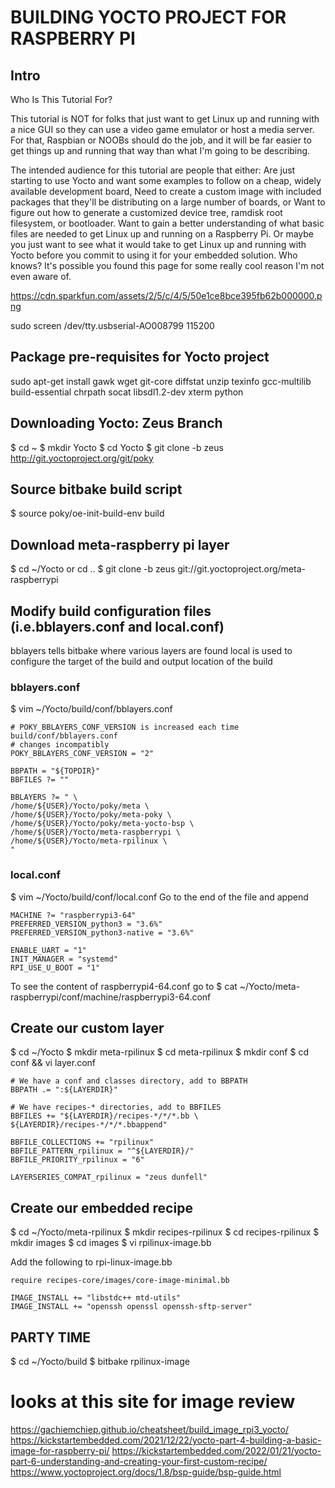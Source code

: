 # BUILDING YOCTO PROJECT FOR RASPBERRY PI

## Intro
Who Is This Tutorial For?

This tutorial is NOT for folks that just want to get Linux up and running with a nice GUI so they can use a video game emulator or host a media server. For that, Raspbian or NOOBs should do the job, and it will be far easier to get things up and running that way than what I'm going to be describing.

The intended audience for this tutorial are people that either:
Are just starting to use Yocto and want some examples to follow on a cheap, widely available development board,
Need to create a custom image with included packages that they'll be distributing on a large number of boards, or
Want to figure out how to generate a customized device tree, ramdisk root filesystem, or bootloader.
Want to gain a better understanding of what basic files are needed to get Linux up and running on a Raspberry Pi.
Or maybe you just want to see what it would take to get Linux up and running with Yocto before you commit to using it for your embedded solution. Who knows? It's possible you found this page for some really cool reason I'm not even aware of.

https://cdn.sparkfun.com/assets/2/5/c/4/5/50e1ce8bce395fb62b000000.png

sudo screen /dev/tty.usbserial-AO008799 115200

## Package pre-requisites for Yocto project
sudo apt-get install gawk wget git-core diffstat unzip texinfo gcc-multilib build-essential chrpath socat libsdl1.2-dev xterm python

## Downloading Yocto: Zeus Branch
$ cd ~
$ mkdir Yocto
$ cd Yocto
$ git clone -b zeus http://git.yoctoproject.org/git/poky

## Source bitbake build script
$ source poky/oe-init-build-env build

## Download meta-raspberry pi layer
$ cd ~/Yocto or cd ..
$ git clone -b zeus git://git.yoctoproject.org/meta-raspberrypi

## Modify build configuration files (i.e.bblayers.conf and local.conf)
bblayers tells bitbake where various layers are found
local is used to configure the target of the build and output location of the build

### bblayers.conf
$ vim ~/Yocto/build/conf/bblayers.conf

```
# POKY_BBLAYERS_CONF_VERSION is increased each time build/conf/bblayers.conf 
# changes incompatibly 
POKY_BBLAYERS_CONF_VERSION = "2" 

BBPATH = "${TOPDIR}" 
BBFILES ?= "" 

BBLAYERS ?= " \ 
/home/${USER}/Yocto/poky/meta \ 
/home/${USER}/Yocto/poky/meta-poky \ 
/home/${USER}/Yocto/poky/meta-yocto-bsp \ 
/home/${USER}/Yocto/meta-raspberrypi \ 
/home/${USER}/Yocto/meta-rpilinux \
" 
```

### local.conf
$ vim ~/Yocto/build/conf/local.conf
Go to the end of the file and append 
```
MACHINE ?= "raspberrypi3-64"
PREFERRED_VERSION_python3 = "3.6%"
PREFERRED_VERSION_python3-native = "3.6%"

ENABLE_UART = "1"
INIT_MANAGER = "systemd"
RPI_USE_U_BOOT = "1"
```

To see the content of raspberrypi4-64.conf go to
$ cat ~/Yocto/meta-raspberrypi/conf/machine/raspberrypi3-64.conf


## Create our custom layer
$ cd ~/Yocto 
$ mkdir meta-rpilinux 
$ cd meta-rpilinux 
$ mkdir conf 
$ cd conf && vi layer.conf

```
# We have a conf and classes directory, add to BBPATH
BBPATH .= ":${LAYERDIR}"

# We have recipes-* directories, add to BBFILES
BBFILES += "${LAYERDIR}/recipes-*/*/*.bb \
${LAYERDIR}/recipes-*/*/*.bbappend"

BBFILE_COLLECTIONS += "rpilinux"
BBFILE_PATTERN_rpilinux = "^${LAYERDIR}/"
BBFILE_PRIORITY_rpilinux = "6"

LAYERSERIES_COMPAT_rpilinux = "zeus dunfell"
```

## Create our embedded recipe
$ cd ~/Yocto/meta-rpilinux 
$ mkdir recipes-rpilinux 
$ cd recipes-rpilinux 
$ mkdir images 
$ cd images 
$ vi rpilinux-image.bb

Add the following to rpi-linux-image.bb
```
require recipes-core/images/core-image-minimal.bb 

IMAGE_INSTALL += "libstdc++ mtd-utils" 
IMAGE_INSTALL += "openssh openssl openssh-sftp-server"
```

## PARTY TIME 
$ cd ~/Yocto/build
$ bitbake rpilinux-image

# looks at this site for image review
https://gachiemchiep.github.io/cheatsheet/build_image_rpi3_yocto/
https://kickstartembedded.com/2021/12/22/yocto-part-4-building-a-basic-image-for-raspberry-pi/
https://kickstartembedded.com/2022/01/21/yocto-part-6-understanding-and-creating-your-first-custom-recipe/
https://www.yoctoproject.org/docs/1.8/bsp-guide/bsp-guide.html
